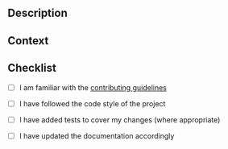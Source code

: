 <!-- markdownlint-disable-next-line first-line-heading -->
## Description

<!-- Describe your changes in detail. -->

## Context

<!-- Why is this change required? What problem does it solve? -->

## Checklist

<!-- Go over all the following points, and put an `x` in all the boxes that apply. -->

- [ ] I am familiar with the [contributing guidelines](https://github.com/nhs-england-tools/playwright-python-blueprint/blob/main/CONTRIBUTING.md)
- [ ] I have followed the code style of the project
- [ ] I have added tests to cover my changes (where appropriate)
- [ ] I have updated the documentation accordingly

